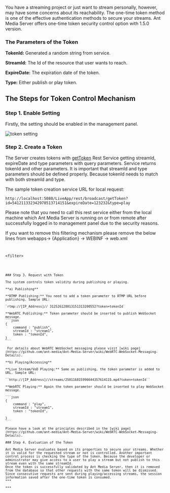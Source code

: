 You have a streaming project or just want to stream personally, however, may have some concerns about its reachability. The one-time token method is one of the effective authentication methods to secure your streams. Ant Media Server offers one-time token security control option with 1.5.0 version.

### The Parameters of the Token

**TokenId:** Generated a random string from service.

**StreamId:** The Id of the resource that user wants to reach.

**ExpireDate:** The expiration date of the token.

**Type:** Either publish or play token.

## The Steps for Token Control Mechanism

### Step 1. Enable Setting

Firstly, the setting should be enabled in the management panel.

![token setting](https://i0.wp.com/antmedia.io/wp-content/uploads/2018/09/Screenshot-from-2018-09-17-20-53-01-1024x441.png)

### Step 2. Create a Token

The Server creates tokens with [getToken](https://github.com/ant-media/Ant-Media-Server/blob/14e243dd8f1696fbbc66b582eadbbe301e516e72/src/main/java/io/antmedia/rest/BroadcastRestService.java#L976) Rest Service getting streamId, expireDate and type parameters with query parameters. Service returns tokenId and other parameters. It is important that streamId and type parameters should be defined properly. Because tokenId needs to match with both streamId and type.

The sample token creation service URL for local request:

`http://localhost:5080/LiveApp/rest/broadcast/getToken?id=541211332342978513714151&expireDate=123232&type=play`

Please note that you need to call this rest service either from the local machine which Ant Media Server is running on or from remote after successfully logged in to management panel due to the security reasons.

If you want to remove this filtering mechanism please remove the below lines from webapps-> {Application} -> WEBINF -> web.xml
<code>
<pre>
&lt;filter&gt;

<pre>
<code>

### Step 3. Request with Token 

The system controls token validity during publishing or playing.

**a) Publishing** 

**RTMP Publishing:** You need to add a token parameter to RTMP URL before publishing. Sample URL:

`rtmp://[IP_Address]/<Application_Name>/ 312526128013151313200552?token=tokenId`

**WebRTC Publishing:** Token parameter should be inserted to publish WebSocket message.
```json
{
    command : "publish",
    streamId : "stream1",
    token : "tokenId",
}
```

 For details about WebRTC WebSocket messaging please visit [wiki page](https://github.com/ant-media/Ant-Media-Server/wiki/WebRTC-WebSocket-Messaging-Details).

**b) Playing/Accessing**

**Live Stream/VoD Playing:** Same as publishing, the token parameter is added to URL. Sample URL:

``http://[IP_Address]/<Application_Name>/streams/250116815996644357614115.mp4?token=tokenId``

**WebRTC Playing:** Again the token parameter should be inserted to play WebSocket message. 

```json
{
    command : "play",
    streamId : "stream1",
    token : "tokenId",

}
```

Please have a look at the principles described in the [wiki page](https://github.com/ant-media/Ant-Media-Server/wiki/WebRTC-WebSocket-Messaging-Details).

### Step 4. Evaluation of the Token

Ant Media Server evaluates based on its properties to secure your streams. Whether it is valid for the requested stream or not is controlled. Another important control process is checking the type of the token. Because the developer or administrator may give access to a user to play a stream but not publish to this stream even with the same streamId.
Once the token is successfully validated by Ant Media Server, then it is removed from the database so that other requests with the same token will be dismissed. Since consecutive requests are sent during playing/accessing streams, the session information saved after the one-time token is consumed.
***

***
